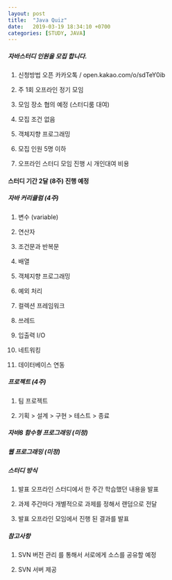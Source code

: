 ```yaml
---
layout: post
title:  "Java Quiz"
date:   2019-03-19 18:34:10 +0700
categories: [STUDY, JAVA]
---
```


##### 자바스터디 인원을 모집 합니다.



1. 신청방법  오픈 카카오톡 / open.kakao.com/o/sdTeY0ib 

1. 주 1회 오프라인 정기 모임

1. 모임 장소 협의 예정 (스터디룸 대여)

1. 모집 조건  없음

1. 객체지향 프로그래밍

1. 모집 인원  5명 이하

1. 오프라인 스터디 모임 진행 시 개인대여 비용


#### 스터디 기간 2달 (8주)  진행 예정 

#####  자바 커리큘럼 (4주)

1. 변수 (variable)

2. 연산자

3. 조건문과 반복문

4. 배열

5. 객체지향 프로그래밍

6. 예외 처리

7. 컬렉션 프레임워크 

8. 쓰레드

9. 입출력 I/O

10. 네트워킹 

11. 데이터베이스 연동

##### 프로젝트 (4주)

1. 팀 프로젝트 

2. 기획 > 설계 > 구현 > 테스트 > 종료 

##### 자바8 함수형 프로그래밍 (미정)

##### 웹 프로그래밍 (미정)

##### 스터디 방식

1. 발표 오프라인 스터디에서 한 주간 학습했던 내용을 발표

2. 과제 주간마다 개별적으로 과제를 정해서 랜덤으로 전달

3. 발표 오프라인 모임에서 진행 된 결과를 발표

##### 참고사항

1. SVN 버전 관리 를 통해서 서로에게 소스를 공유할 예정 

2. SVN 서버 제공 
